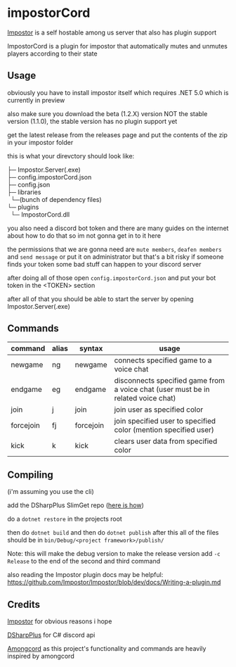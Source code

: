 # impostorCord
[Impostor](https://github.com/impostor/Impostor) is a self hostable among us server that also has plugin support

ImpostorCord is a plugin for impostor that automatically mutes and unmutes players according to their state

## Usage
obviously you have to install impostor itself which requires .NET 5.0 which is currently in preview 

also make sure you download the beta (1.2.X) version NOT the stable version (1.1.0), the stable version has no plugin support yet

get the latest release from the releases page and put the contents of the zip in your impostor folder

this is what your direvctory should look like:<br>

├─ Impostor.Server(.exe)<br>
├─ config.impostorCord.json<br>
├─ config.json<br>
├─ libraries<br>
&nbsp;&nbsp;└─(bunch of dependency files)<br>
└─ plugins<br>
&nbsp;&nbsp;└─ ImpostorCord.dll<br>

you also need a discord bot token and there are many guides on the internet about how to do that so im not gonna get in to it here

the permissions that we are gonna need are `mute members`, `deafen members` and  `send message` or put it on administrator but that's a bit risky if someone finds your token some bad stuff can happen to your discord server 

after doing all of those open `config.impostorCord.json` and put your bot token in the \<TOKEN> section

after all of that you should be able to start the server by opening Impostor.Server(.exe)

## Commands

| command   | alias | syntax                                  | usage                                                                              |
|-----------|-------|-----------------------------------------|------------------------------------------------------------------------------------|
| newgame   | ng    | newgame <game code>                     | connects specified game to a voice chat                                            |
| endgame   | eg    | endgame <game code>                     | disconnects specified game from a voice chat  (user must be in related voice chat) |
| join      | j     | join <color>                            | join user as specified color                                                       |
| forcejoin | fj    | forcejoin <color> <user to force join>  | join specified user to specified color  (mention specified user)                   |
| kick      | k     | kick <color>                            | clears user data from specified color                                              |

## Compiling
(i'm assuming you use the cli)

add the DSharpPlus SlimGet repo ([here is how](https://dsharpplus.github.io/articles/advanced/nightly_builds.html))

do a `dotnet restore` in the projects root

then do `dotnet build` and then do `dotnet publish` after this all of the files should be in `bin/Debug/<project framework>/publish/`

Note: this will make the debug version to make the release version add `-c Release` to the  end of the second and third command

also reading the Impostor plugin docs may be helpful: https://github.com/Impostor/Impostor/blob/dev/docs/Writing-a-plugin.md

## Credits
[Impostor](https://github.com/impostor/Impostor) for obvious reasons i hope

[DSharpPlus](https://github.com/DSharpPlus/DSharpPlus) for C# discord api

[Amongcord](https://github.com/pedrofracassi/amongcord) as this project's functionality and commands are heavily inspired by amongcord

